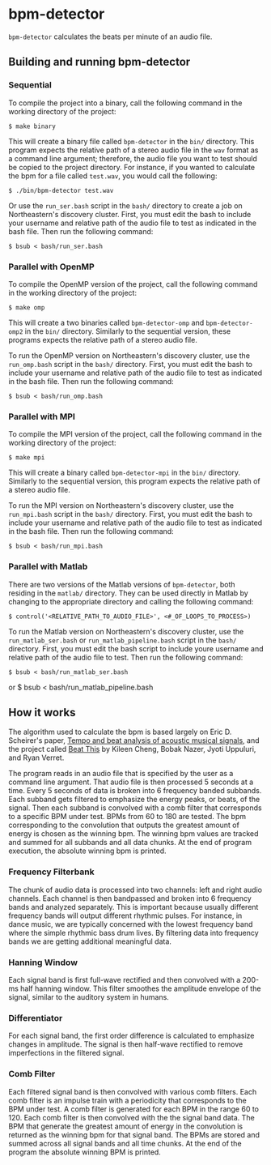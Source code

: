 # bpm-detector

`bpm-detector` calculates the beats per minute of an audio file.

## Building and running bpm-detector

### Sequential

To compile the project into a binary, call the following command in the working directory of the project:

    $ make binary

This will create a binary file called `bpm-detector` in the `bin/` directory. This program expects the relative path of a stereo audio file in the `wav` format as a command line argument; therefore, the audio file you want to test should be copied to the project directory. For instance, if you wanted to calculate the bpm for a file called `test.wav`, you would call the following:

    $ ./bin/bpm-detector test.wav

Or use the `run_ser.bash` script in the `bash/` directory to create a job on Northeastern's discovery cluster. First, you must edit the bash to include your username and relative path of the audio file to test as indicated in the bash file. Then run the following command:

    $ bsub < bash/run_ser.bash

### Parallel with OpenMP

To compile the OpenMP version of the project, call the following command in the working directory of the project:

    $ make omp

This will create a two binaries called `bpm-detector-omp` and `bpm-detector-omp2` in the `bin/` directory. Similarly to the sequential version, these programs expects the relative path of a stereo audio file.

To run the OpenMP version on Northeastern's discovery cluster, use the `run_omp.bash` script in the `bash/` directory. First, you must edit the bash to include your username and relative path of the audio file to test as indicated in the bash file. Then run the following command:

    $ bsub < bash/run_omp.bash

### Parallel with MPI

To compile the MPI version of the project, call the following command in the working directory of the project:

    $ make mpi

This will create a binary called `bpm-detector-mpi` in the `bin/` directory. Similarly to the sequential version, this program expects the relative path of a stereo audio file.

To run the MPI version on Northeastern's discovery cluster, use the `run_mpi.bash` script in the `bash/` directory. First, you must edit the bash to include your username and relative path of the audio file to test as indicated in the bash file. Then run the following command:

    $ bsub < bash/run_mpi.bash

### Parallel with Matlab

There are two versions of the Matlab versions of `bpm-detector`, both residing in the `matlab/` directory. They can be used directly in Matlab by changing to the appropriate directory and calling the following command:

    $ control('<RELATIVE_PATH_TO_AUDIO_FILE>', <#_OF_LOOPS_TO_PROCESS>)

To run the Matlab version on Northeastern's discovery cluster, use the `run_matlab_ser.bash` or `run_matlab_pipeline.bash` script in the `bash/` directory. First, you must edit the bash script to include youre username and relative path of the audio file to test. Then run the following command:

    $ bsub < bash/run_matlab_ser.bash
or 
    $ bsub < bash/run_matlab_pipeline.bash 


## How it works

The algorithm used to calculate the bpm is based largely on Eric D. Scheirer's paper, [Tempo and beat analysis of acoustic musical signals](http://www.iro.umontreal.ca/~pift6080/H09/documents/papers/scheirer_jasa.pdf), and the project called [Beat This](https://www.clear.rice.edu/elec301/Projects01/beat_sync/index.html) by Kileen Cheng, Bobak Nazer, Jyoti Uppuluri, and Ryan Verret.

The program reads in an audio file that is specified by the user as a command line argument. That audio file is then processed 5 seconds at a time. Every 5 seconds of data is broken into 6 frequency banded subbands. Each subband gets filtered to emphasize the energy peaks, or beats, of the signal. Then each subband is convolved with a comb filter that corresponds to a specific BPM under test. BPMs from 60 to 180 are tested. The bpm corresponding to the convolution that outputs the greatest amount of energy is chosen as the winning bpm. The winning bpm values are tracked and summed for all subbands and all data chunks. At the end of program execution, the absolute winning bpm is printed.

### Frequency Filterbank

The chunk of audio data is processed into two channels: left and right audio channels. Each channel is then bandpassed and broken into 6 frequency bands and analyzed separately. This is important because usually different frequency bands will output different rhythmic pulses. For instance, in dance music, we are typically concerned with the lowest frequency band where the simple rhythmic bass drum lives. By filtering data into frequency bands we are getting additional meaningful data.

### Hanning Window

Each signal band is first full-wave rectified and then convolved with a 200-ms half hanning window. This filter smoothes the amplitude envelope of the signal, similar to the auditory system in humans.

### Differentiator

For each signal band, the first order difference is calculated to emphasize changes in amplitude. The signal is then half-wave rectified to remove imperfections in the filtered signal.

### Comb Filter

Each filtered signal band is then convolved with various comb filters. Each comb filter is an impulse train with a periodicity that corresponds to the BPM under test. A comb filter is generated for each BPM in the range 60 to 120. Each comb filter is then convolved with the the signal band data. The BPM that generate the greatest amount of energy in the convolution is returned as the winning bpm for that signal band. The BPMs are stored and summed across all signal bands and all time chunks. At the end of the program the absolute winning BPM is printed.



